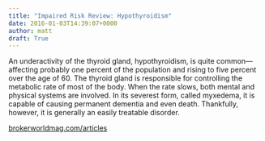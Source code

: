 ```yaml
---
title: "Impaired Risk Review: Hypothyroidism"
date: 2016-01-03T14:39:07+0000
author: matt
draft: True
---
```

An underactivity of the thyroid gland, hypothyroidism, is quite common—affecting probably one percent of the population and rising to five percent over the age of 60. The thyroid gland is responsible for controlling the metabolic rate of most of the body. When the rate slows, both mental and physical systems are involved. In its severest form, called myxedema, it is capable of causing permanent dementia and even death. Thankfully, however, it is generally an easily treatable disorder.

[ brokerworldmag.com/articles ]( http://www.brokerworldmag.com/articles/articles.php?articleid=3886 )
